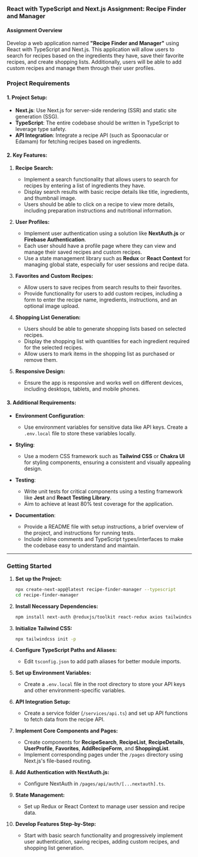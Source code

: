 ### React with TypeScript and Next.js Assignment: Recipe Finder and Manager

#### **Assignment Overview**

Develop a web application named **"Recipe Finder and Manager"** using React with TypeScript and Next.js. This application will allow users to search for recipes based on the ingredients they have, save their favorite recipes, and create shopping lists. Additionally, users will be able to add custom recipes and manage them through their user profiles.

### **Project Requirements**

#### **1. Project Setup:**

- **Next.js**: Use Next.js for server-side rendering (SSR) and static site generation (SSG).
- **TypeScript**: The entire codebase should be written in TypeScript to leverage type safety.
- **API Integration**: Integrate a recipe API (such as Spoonacular or Edamam) for fetching recipes based on ingredients.

#### **2. Key Features:**

1. **Recipe Search:**

   - Implement a search functionality that allows users to search for recipes by entering a list of ingredients they have.
   - Display search results with basic recipe details like title, ingredients, and thumbnail image.
   - Users should be able to click on a recipe to view more details, including preparation instructions and nutritional information.

2. **User Profiles:**

   - Implement user authentication using a solution like **NextAuth.js** or **Firebase Authentication**.
   - Each user should have a profile page where they can view and manage their saved recipes and custom recipes.
   - Use a state management library such as **Redux** or **React Context** for managing global state, especially for user sessions and recipe data.

3. **Favorites and Custom Recipes:**

   - Allow users to save recipes from search results to their favorites.
   - Provide functionality for users to add custom recipes, including a form to enter the recipe name, ingredients, instructions, and an optional image upload.

4. **Shopping List Generation:**

   - Users should be able to generate shopping lists based on selected recipes.
   - Display the shopping list with quantities for each ingredient required for the selected recipes.
   - Allow users to mark items in the shopping list as purchased or remove them.

5. **Responsive Design:**
   - Ensure the app is responsive and works well on different devices, including desktops, tablets, and mobile phones.

#### **3. Additional Requirements:**

- **Environment Configuration**:

  - Use environment variables for sensitive data like API keys. Create a `.env.local` file to store these variables locally.

- **Styling**:

  - Use a modern CSS framework such as **Tailwind CSS** or **Chakra UI** for styling components, ensuring a consistent and visually appealing design.

- **Testing**:

  - Write unit tests for critical components using a testing framework like **Jest** and **React Testing Library**.
  - Aim to achieve at least 80% test coverage for the application.

- **Documentation**:
  - Provide a README file with setup instructions, a brief overview of the project, and instructions for running tests.
  - Include inline comments and TypeScript types/interfaces to make the codebase easy to understand and maintain.

---

### **Getting Started**

1. **Set up the Project:**

   ```bash
   npx create-next-app@latest recipe-finder-manager --typescript
   cd recipe-finder-manager
   ```

2. **Install Necessary Dependencies:**

   ```bash
   npm install next-auth @reduxjs/toolkit react-redux axios tailwindcss postcss autoprefixer
   ```

3. **Initialize Tailwind CSS:**

   ```bash
   npx tailwindcss init -p
   ```

4. **Configure TypeScript Paths and Aliases:**

   - Edit `tsconfig.json` to add path aliases for better module imports.

5. **Set up Environment Variables:**

   - Create a `.env.local` file in the root directory to store your API keys and other environment-specific variables.

6. **API Integration Setup:**

   - Create a service folder (`/services/api.ts`) and set up API functions to fetch data from the recipe API.

7. **Implement Core Components and Pages:**

   - Create components for **RecipeSearch**, **RecipeList**, **RecipeDetails**, **UserProfile**, **Favorites**, **AddRecipeForm**, and **ShoppingList**.
   - Implement corresponding pages under the `/pages` directory using Next.js's file-based routing.

8. **Add Authentication with NextAuth.js:**

   - Configure NextAuth in `/pages/api/auth/[...nextauth].ts`.

9. **State Management:**

   - Set up Redux or React Context to manage user session and recipe data.

10. **Develop Features Step-by-Step:**
    - Start with basic search functionality and progressively implement user authentication, saving recipes, adding custom recipes, and shopping list generation.

